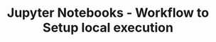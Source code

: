 ---
title: Jupyter Notebooks - Workflow to Setup local execution
layout: home
nav_order: 1
parent: Jupyter Notebooks - Templates, Tutorials, and Workflows
grand_parent: Jupyter Notebooks
---